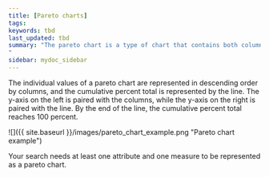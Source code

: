 ```yaml
---
title: [Pareto charts]
tags:
keywords: tbd
last_updated: tbd
summary: "The pareto chart is a type of chart that contains both columns and a special type of line chart.
"
sidebar: mydoc_sidebar
---
```

The individual values of a pareto chart are represented in descending order by columns, and the cumulative percent total is represented by the line. The y-axis on the left is paired with the columns, while the y-axis on the right is paired with the line. By the end of the line, the cumulative percent total reaches 100 percent.

 ![]({{ site.baseurl }}/images/pareto_chart_example.png "Pareto chart example")

Your search needs at least one attribute and one measure to be represented as a pareto chart.
